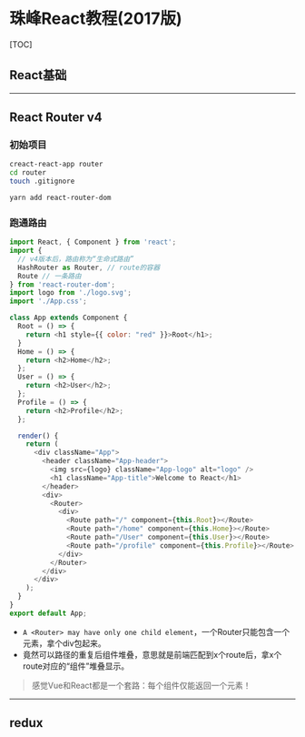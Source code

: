# 珠峰React教程(2017版)

[TOC]

## React基础

----------

## React Router v4

### 初始项目
```bash
creact-react-app router
cd router
touch .gitignore

yarn add react-router-dom
```

### 跑通路由

```js
import React, { Component } from 'react';
import {
  // v4版本后，路由称为“生命式路由”
  HashRouter as Router, // route的容器
  Route // 一条路由
} from 'react-router-dom';
import logo from './logo.svg';
import './App.css';

class App extends Component {
  Root = () => {
    return <h1 style={{ color: "red" }}>Root</h1>;
  }
  Home = () => {
    return <h2>Home</h2>;
  };
  User = () => {
    return <h2>User</h2>;
  };
  Profile = () => {
    return <h2>Profile</h2>;
  };

  render() {
    return (
      <div className="App">
        <header className="App-header">
          <img src={logo} className="App-logo" alt="logo" />
          <h1 className="App-title">Welcome to React</h1>
        </header>
        <div>
          <Router>
            <div>
              <Route path="/" component={this.Root}></Route>
              <Route path="/home" component={this.Home}></Route>
              <Route path="/User" component={this.User}></Route>
              <Route path="/profile" component={this.Profile}></Route>
            </div>
          </Router>
        </div>
      </div>
    );
  }
}
export default App;
```

- `A <Router> may have only one child element`，一个Router只能包含一个元素，拿个div包起来。
- 竟然可以路径的重复后组件堆叠，意思就是前端匹配到x个route后，拿x个route对应的“组件”堆叠显示。

> 感觉Vue和React都是一个套路：每个组件仅能返回一个元素！

----------

## redux